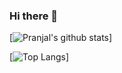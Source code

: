 ### Hi there 👋
[![Pranjal's github stats](https://github-readme-stats.vercel.app/api?username=pranjaljain0&show_icons=true&theme=radical)]

[![Top Langs](https://github-readme-stats.vercel.app/api/top-langs/?username=pranjaljain0&layout=compact)]
<!--
**pranjaljain0/pranjaljain0** is a ✨ _special_ ✨ repository because its `README.md` (this file) appears on your GitHub profile.

Here are some ideas to get you started:

- 🔭 I’m currently working on ...
- 🌱 I’m currently learning ...
- 👯 I’m looking to collaborate on ...
- 🤔 I’m looking for help with ...
- 💬 Ask me about ...
- 📫 How to reach me: ...
- 😄 Pronouns: ...
- ⚡ Fun fact: ...
-->

